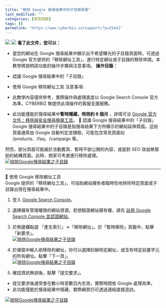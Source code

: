 ```yaml
---
title: "移除 Google 搜尋結果中的子目錄頁面"
last_modified: ""
categories: [常見問題]
tags: []
permalink: "https://www.cyberbiz.io/support/?p=25441"
---
```


![](https://www.cyberbiz.io/support/wp-content/uploads/適用站別.png)
[![](https://www.cyberbiz.io/support/wp-content/uploads/台灣站.png)](https://www.cyberbiz.io/support/?page_id=2490)
**看了此文件，您可以：**  

* 當您的網站在 Google 搜尋結果中顯示出不希望曝光的子目錄頁面時，可透過 Google 官方提供的「移除網址工具」，進行特定網址或子目錄的移除申請。本教學將說明該功能的操作步驟與注意事項。
**操作目錄：**

* 認識 Google 搜尋結果中的「子目錄」
* 使用 Google 移除網址工具
注意事項:  

* 此教學內容僅供參考，實際操作與處理進度以 Google Search Console 官方為準。CYBERBIZ 無提供此項操作的客服支援服務。
* 此功能僅能於搜尋結果中**暫時隱藏，時效約 6 個月** ，詳情可洽 [Google 官方文件：移除與安全搜尋檢舉工具](https://support.google.com/webmasters/answer/9689846)。
📌 認識 Google 搜尋結果中的「子目錄」  
Google 搜尋結果中的子目錄是指搜尋結果下方所顯示的網站延伸頁面。這些頁面通常由 Google 自動判定並擷取，可能包含常見頁面如
/products、/faq、/campaign 等。  

然而，部分頁面可能屬於活動舊頁、暫時不欲公開的內容，或是對 SEO 效益無幫助的結構頁面。此時，商家可考慮進行移除處理。  
[![排除Google搜尋結果之子目錄](https://www.cyberbiz.io/support/wp-content/uploads/2022/01/排除Google搜尋結果之子目錄1.png)](https://www.cyberbiz.io/support/wp-content/uploads/2022/01/排除Google搜尋結果之子目錄1.png)  

* * *

📌 使用 Google 移除網址工具  
Google 提供的「移除網址工具」，可協助網站擁有者臨時性地排除特定頁面或子目錄出現在搜尋結果中。  


1. 登入 [Google Search Console](https://search.google.com/search-console/about)。


2. 選擇擁有管理權限的網站資源。若想驗證網站擁有權，請先 [註冊 Google Search Console 並認證網站](https://www.cyberbiz.io/support/?p=15362)。


3. 於側邊欄點選 「產生索引」→「移除網址」。於「暫時移除」頁籤中，點擊「新要求」。  
[![排除Google搜尋結果之子目錄](https://www.cyberbiz.io/support/wp-content/uploads/移除-Google-搜尋結果中的子目錄頁面03.png)](https://www.cyberbiz.io/support/wp-content/uploads/移除-Google-搜尋結果中的子目錄頁面03.png)

4. 於彈窗中輸入欲移除的網址，你可以選擇封鎖特定網址，或含有特定前置字元的所有網址。點擊「下一頁」。   
[![排除Google搜尋結果之子目錄](https://www.cyberbiz.io/support/wp-content/uploads/移除-Google-搜尋結果中的子目錄頁面04.png)](https://www.cyberbiz.io/support/wp-content/uploads/移除-Google-搜尋結果中的子目錄頁面04.png)

5. 確認資訊無誤後，點擊「提交要求」。 
* 提交要求後通常會在數小時至數日內生效，實際時間依 Google 處理為準。
* 此功能僅能於搜尋結果中隱藏，實際網頁仍可透過連結直接造訪。

[![排除Google搜尋結果之子目錄](https://www.cyberbiz.io/support/wp-content/uploads/移除-Google-搜尋結果中的子目錄頁面05.png)](https://www.cyberbiz.io/support/wp-content/uploads/移除-Google-搜尋結果中的子目錄頁面05.png)


